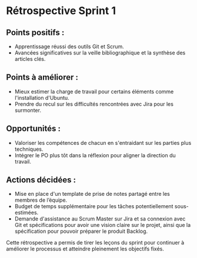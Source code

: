 # Rétrospective Sprint 1

## Points positifs :

- Apprentissage réussi des outils Git et Scrum.
- Avancées significatives sur la veille bibliographique et la synthèse des articles clés.

## Points à améliorer :

- Mieux estimer la charge de travail pour certains éléments comme l'installation d'Ubuntu.
- Prendre du recul sur les difficultés rencontrées avec Jira pour les surmonter.

## Opportunités :

- Valoriser les compétences de chacun en s'entraidant sur les parties plus techniques.
- Intégrer le PO plus tôt dans la réflexion pour aligner la direction du travail.

## Actions décidées :

- Mise en place d'un template de prise de notes partagé entre les membres de l’équipe.
- Budget de temps supplémentaire pour les tâches potentiellement sous-estimées.
- Demande d'assistance au Scrum Master sur Jira et sa connexion avec Git et spécifications pour avoir une vision claire sur le projet, ainsi que la spécification pour pouvoir préparer le produit Backlog.

Cette rétrospective a permis de tirer les leçons du sprint pour continuer à améliorer le processus et atteindre pleinement les objectifs fixés.
